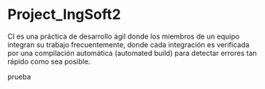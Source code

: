 # Project_IngSoft2
CI es una práctica de desarrollo ágil donde los miembros de un equipo integran su trabajo frecuentemente, donde cada integración es verificada por una compilación automática (automated build) para detectar errores tan rápido como sea posible.

prueba
